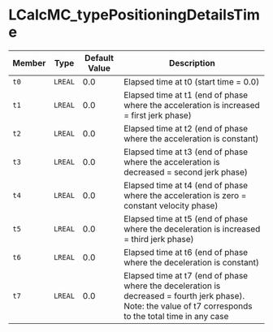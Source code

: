 # LCalcMC_typePositioningDetailsTime

| Member | Type | Default Value | Description |
|--------|------|---------------|-------------|
| `t0` | `LREAL` | 0.0 | Elapsed time at t0 (start time = 0.0) |
| `t1` | `LREAL` | 0.0 | Elapsed time at t1 (end of phase where the acceleration is increased = first jerk phase) |
| `t2` | `LREAL` | 0.0 | Elapsed time at t2 (end of phase where the acceleration is constant) |
| `t3` | `LREAL` | 0.0 | Elapsed time at t3 (end of phase where the acceleration is decreased = second jerk phase) |
| `t4` | `LREAL` | 0.0 | Elapsed time at t4 (end of phase where the acceleration is zero = constant velocity phase) |
| `t5` | `LREAL` | 0.0 | Elapsed time at t5 (end of phase where the deceleration is increased = third jerk phase) |
| `t6` | `LREAL` | 0.0 | Elapsed time at t6 (end of phase where the deceleration is constant) |
| `t7` | `LREAL` | 0.0 | Elapsed time at t7 (end of phase where the deceleration is decreased = fourth jerk phase). Note: the value of t7 corresponds to the total time in any case |
